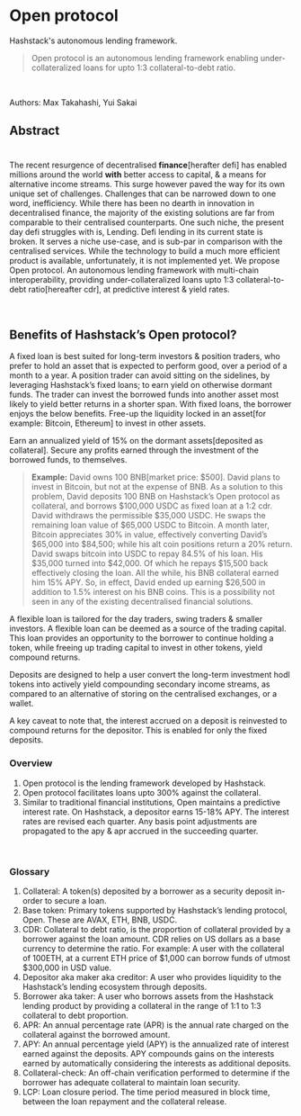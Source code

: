 
# Open protocol

Hashstack's autonomous lending framework.


> Open protocol is an autonomous lending framework enabling under-collateralized loans for upto 1:3 collateral-to-debt ratio.

<br />

Authors: Max Takahashi, Yui Sakai
<br />

## Abstract
#
The recent resurgence of decentralised **finance**[herafter defi] has enabled millions around the world **with** better access to capital, & a means for alternative income streams. This surge however paved the way for its own unique set of challenges. Challenges that can be narrowed down to one word, inefficiency. While there has been no dearth in innovation in decentralised finance, the majority of the existing solutions are far from comparable to their centralised counterparts. One such niche, the present day defi struggles with is, Lending. Defi lending in its current state is broken. It serves a niche use-case, and is sub-par in comparison with the centralised services. While the technology to build a much more efficient product is available, unfortunately, it is not implemented yet. We propose Open protocol. An autonomous lending framework with multi-chain interoperability, providing under-collateralized loans upto 1:3 collateral-to-debt ratio[hereafter cdr], at predictive interest & yield rates.

<br />


## Benefits of Hashstack’s Open protocol?

A fixed loan is best suited for long-term investors & position traders, who prefer to hold an asset that is expected to perform good, over a period of a month to a year. A position trader can avoid sitting on the  sidelines, by leveraging Hashstack’s fixed loans; to earn yield on otherwise dormant funds. The trader can invest the borrowed funds into another asset most likely to yield better returns in a shorter span. With fixed loans, the borrower enjoys the below benefits.
Free-up the liquidity locked in an asset[for example: Bitcoin, Ethereum] to invest in other assets.

Earn an annualized yield of 15% on the dormant assets[deposited as collateral].
Secure any profits earned through the investment of the borrowed funds, to themselves.

> **Example:** David owns 100 BNB[market price: $500]. David plans to invest in Bitcoin, but not at the expense of BNB. As a solution to this problem, David deposits 100 BNB on Hashstack’s Open protocol as collateral, and borrows $100,000 USDC as fixed loan at a 1:2 cdr. David withdraws the permissible $35,000 USDC. He swaps the remaining loan value of $65,000 USDC to Bitcoin. A month later, Bitcoin appreciates 30% in value, effectively converting David’s $65,000 into $84,500; while his alt coin positions return a 20% return. David swaps bitcoin into USDC to repay 84.5% of his loan. His $35,000 turned into $42,000. Of which he repays $15,500 back effectively closing the loan. All the while, his BNB collateral earned him 15% APY. So, in effect, David ended up earning $26,500 in addition to 1.5% interest on his BNB coins. This is a possibility not seen in any of the existing decentralised financial solutions.

A flexible loan is tailored for the day traders, swing traders & smaller investors. A flexible loan can be deemed as a source of the trading capital. This loan provides an opportunity to the borrower to continue holding a token, while freeing up trading capital to invest in other tokens, yield compound returns. 

Deposits are designed to help a user convert the long-term investment hodl tokens into actively yield compounding secondary income streams, as compared to an alternative of storing on the centralised exchanges, or a wallet. 

A key caveat to note that, the interest accrued on a deposit is reinvested to compound returns for the depositor. This is enabled for only the fixed deposits.


### Overview
1. Open protocol is the lending framework developed by Hashstack.
2. Open protocol facilitates loans upto 300% against the collateral.
3. Similar to traditional financial institutions, Open maintains a predictive interest rate. On Hashstack, a depositor earns 15-18% APY. The interest rates are revised each quarter. Any basis point adjustments are propagated to the apy & apr accrued in the succeeding quarter.

<br />

### Glossary
1. Collateral: A token(s) deposited by a borrower as a security deposit in-order to secure a loan.
2. Base token: Primary tokens supported by Hashstack’s lending protocol, Open. These are  AVAX, ETH, BNB, USDC.
3. CDR: Collateral to debt ratio, is the proportion of collateral provided by a borrower against the loan amount. CDR relies on US dollars as a base currency to determine the ratio. For example: A user with the collateral of 100ETH, at a current ETH price of $1,000 can borrow funds of utmost $300,000 in USD value.
4. Depositor aka maker aka creditor: A user who provides liquidity to the Hashstack’s lending ecosystem through deposits. 
5. Borrower aka taker: A user who borrows assets from the Hashstack lending product by providing a collateral in the range of 1:1 to 1:3 collateral to debt proportion.
6. APR: An annual percentage rate (APR) is the annual rate charged on the collateral against the borrowed amount. 
7. APY: An annual percentage yield (APY) is the annualized rate of interest earned against the deposits. APY compounds gains on the interests earned by automatically considering the  interests as additional deposits.
8. Collateral-check: An off-chain verification performed to determine if the borrower has adequate collateral to maintain loan security.
9. LCP: Loan closure period. The time period measured in block time,  between the loan repayment and the collateral release. 

